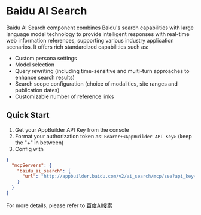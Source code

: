 # Baidu AI Search

Baidu AI Search component combines Baidu's search capabilities with large language model technology to provide intelligent responses with real-time web information references, supporting various industry application scenarios. It offers rich standardized capabilities such as:

- Custom persona settings
- Model selection 
- Query rewriting (including time-sensitive and multi-turn approaches to enhance search results)
- Search scope configuration (choice of modalities, site ranges and publication dates)
- Customizable number of reference links

## Quick Start

1. Get your AppBuilder API Key from the console
2. Format your authorization token as: `Bearer+<AppBuilder API Key>` (keep the "+" in between)
3. Config with

```json
{
  "mcpServers": {
    "baidu_ai_search": {
      "url": "http://appbuilder.baidu.com/v2/ai_search/mcp/sse?api_key=Bearer+bce-v3/ALTAK..."
    }
  }
}
```

For more details, please refer to [百度AI搜索](https://cloud.baidu.com/doc/AppBuilder/s/zm8pn5cju)